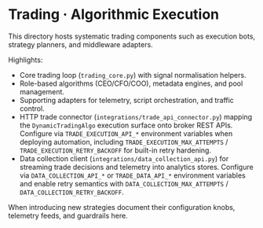 # Trading · Algorithmic Execution

This directory hosts systematic trading components such as execution bots,
strategy planners, and middleware adapters.

Highlights:

- Core trading loop (`trading_core.py`) with signal normalisation helpers.
- Role-based algorithms (CEO/CFO/COO), metadata engines, and pool management.
- Supporting adapters for telemetry, script orchestration, and traffic control.
- HTTP trade connector (`integrations/trade_api_connector.py`) mapping the
  `DynamicTradingAlgo` execution surface onto broker REST APIs. Configure via
  `TRADE_EXECUTION_API_*` environment variables when deploying automation,
  including `TRADE_EXECUTION_MAX_ATTEMPTS` / `TRADE_EXECUTION_RETRY_BACKOFF`
  for built-in retry hardening.
- Data collection client (`integrations/data_collection_api.py`) for streaming
  trade decisions and telemetry into analytics stores. Configure via
  `DATA_COLLECTION_API_*` or `TRADE_DATA_API_*` environment variables and
  enable retry semantics with `DATA_COLLECTION_MAX_ATTEMPTS` /
  `DATA_COLLECTION_RETRY_BACKOFF`.

When introducing new strategies document their configuration knobs, telemetry
feeds, and guardrails here.

